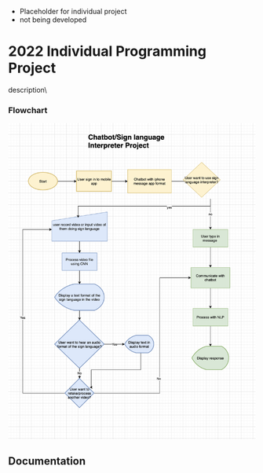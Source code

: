 * Placeholder for individual project
* not being developed



# 2022 Individual Programming Project
description\


### Flowchart
![flowchart](https://github.com/tate8/2022IndividualProject/blob/main/images/Screen%20Shot%202021-11-18%20at%209.10.24%20AM.png)

## Documentation
